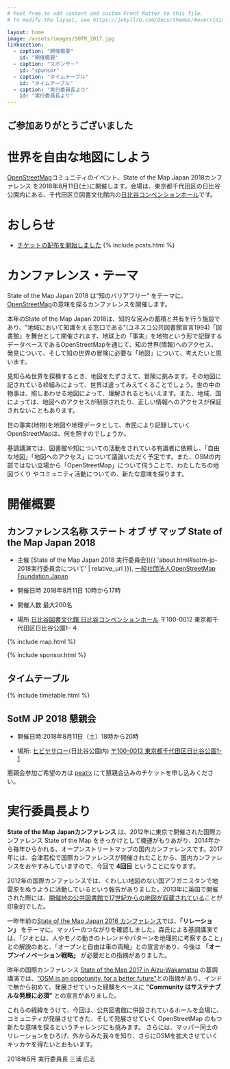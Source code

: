```yaml
---
# Feel free to add content and custom Front Matter to this file.
# To modify the layout, see https://jekyllrb.com/docs/themes/#overriding-theme-defaults

layout: home
image: /assets/images/SOTM_2017.jpg
linksection:
  - caption: "開催概要"
    id: "開催概要"
  - caption: "スポンサー"
    id: "sponsor"
  - caption: "タイムテーブル"
    id: "タイムテーブル"
  - caption: "実行委員長より"
    id: "実行委員長より"
---
```


## ご参加ありがとうございました

# 世界を自由な地図にしよう

[OpenStreetMap](https://openstreetmap.jp/)コミュニティのイベント、State of the Map Japan 2018カンファレンス を2018年8月11日(土)に開催します。会場は、東京都千代田区の日比谷公園内にある、千代田区立図書文化館内の[日比谷コンベンションホール](https://www.library.chiyoda.tokyo.jp/space/hibiyahall/ "日比谷コンベンションホール公式ページ")です。

# おしらせ

* [チケットの配布を開始しました](https://sotmjp2018.peatix.com/)
{% include posts.html %}

# カンファレンス・テーマ

State of the Map Japan 2018 は“知のバリアフリー” をテーマに、[OpenStreetMap](https://openstreetmap.jp)の意味を探るカンファレンスを開催します。

本年のState of the Map Japan 2018は、知的な営みの蓄積と共有を行う施設であり、"地域において知識をえる窓口である"(ユネスコ公共図書館宣言1994)「図書館」を舞台として開催されます、地球上の「事実」を地物という形で記録するデータベースであるOpenStreetMapを通じて、知の世界(情報)へのアクセス、発見について、そして知の世界の冒険に必要な「地図」について、考えたいと思います。

見知らぬ世界を探検するとき、地図をたずさえて、冒険に挑みます。その地図に記されている枠組みによって、世界は違ってみえてくることでしょう。世の中の物事は、照しあわせる地図によって、理解されるともいえます。また、地域、国によっては、地図へのアクセスが制限されたり、正しい情報へのアクセスが保証されないこともあります。

世の事実(地物)を地図や地理データとして、市民により記録していくOpenStreetMapは、何を照すのでしょうか。

基調講演では、図書館や知についての活動をされている有識者に依頼し、「自由な地図」「地図へのアクセス」について議論いただく予定です。また、OSMの内部ではない立場から「OpenStreetMap」について伺うことで、わたしたちの地図づくり やコミュニティ活動についての、新たな意味を探ります。


# 開催概要

## カンファレンス名称 ステート オブ ザ マップ State of the Map Japan 2018

* 主催    [State of the Map Japan 2018 実行委員会]({{ 'about.html#sotm-jp-2018実行委員会について' | relative_url }}),  [一般社団法人OpenStreetMap Foundation Japan](https://osmf.jp/)

* 開催日時  2018年8月11日 10時から17時

* 開催人数  最大200名

* 場所    [日比谷図書文化館 日比谷コンベンションホール](https://www.library.chiyoda.tokyo.jp/space/hibiyahall/ "日比谷コンベンションホール公式ページ")
〒100-0012 東京都千代田区日比谷公園1−４

{% include map.html %}


{% include sponsor.html %}

## タイムテーブル

{% include timetable.html %}

## SotM JP 2018 懇親会

* 開催日時:2018年8月11日（土）18時から20時

* 場所: [ヒビヤサロー](https://hibiyasaroh.jp/)(日比谷公園内) [〒100-0012 東京都千代田区日比谷公園1-1](https://osm.org/go/7Q5tWQLbq?m=)

懇親会参加ご希望の方は [peatix](https://sotmjp2018.peatix.com/) にて懇親会込みのチケットを申し込みください。

# 実行委員長より

**State of the Map Japanカンファレンス** は、2012年に東京で開催された国際カンファレンス State of the Map をきっかけとして機運がもりあがり、2014年から毎年ひらかれる、オープンストリートマップの国内カンファレンスです。2017年には、会津若松で国際カンファレンスが開催されたことから、国内カンファレンスをおやすみしていますので、今回で **4回目** ということになります。

2012年の国際カンファレンスでは、くわしい地図のない国アフガニスタンで地雷原をぬうように活動しているという報告がありました。2013年に英国で開催された際には、[開催地の公共図書館で17世紀からの地図が収蔵されている](http://www.bham.lib.al.us/resources/maps/)ことが印象的でした。

一昨年前の[State of the Map Japan 2016 カンファレンス](https://stateofthemap.jp/2016/)では、**「リレーション」** をテーマに、マッパーのつながりを確認しました。森氏による基調講演では、「ジオとは、人やモノの動きのトレンドやパターンを地理的に考察すること」との解説のあと、「オープンと自由は車の両輪」との宣言があり、今後は **「オープンイノベーション戦略」** が必要だとの指摘がありました。

昨年の国際カンファレンス [State of the Map 2017 in Aizu-Wakamatsu](https://2017.stateofthemap.org/) の基調講演では、["OSM is an oppotunity, for a better future"](https://speakerdeck.com/sotm2017/day1-1000-keynote)との指摘があり、インドで無から初めて、発展させていった経験をベースに **"Community はサステナブルな発展に必須"** との宣言がありました。

これらの経緯をうけて、今回は、公共図書館に併設されているホールを会場に、コミュニティが発展させてきた、そして発展させていく OpenStreetMap のもつ新たな意味を探るというチャレンジにも挑みます。
さらには、マッパー同士のリレーションをひろげ、外からみた我々を知り、さらにOSMを拡大させていくキッカケを得たいとおもいます。

2018年5月
実行委員長 三浦 広志
